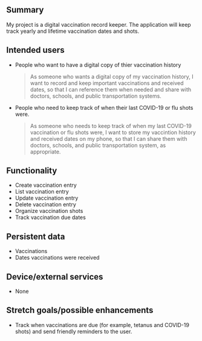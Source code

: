 ## Summary

My project is a digital vaccination record keeper.  The application will keep track yearly and lifetime vaccination dates and shots.

## Intended users

* People who want to have a digital copy of thier vaccination history

    > As someone who wants a digital copy of my vaccination history, I want to record and keep important vaccinations and received dates, so that I can reference them when needed and share with doctors, schools, and public transportation systems.

* People who need to keep track of when their last COVID-19 or flu shots were.  

    > As someone who needs to keep track of when my last COVID-19 vaccination or flu shots were, I want to store my vaccintion history and received dates on my phone, so that I can share them with doctors, schools, and public transportation system, as appropriate.

## Functionality

* Create vaccination entry
* List vaccination entry
* Update vaccination entry
* Delete vaccination entry
* Organize vaccination shots
* Track vaccination due dates

## Persistent data

* Vaccinations
* Dates vaccinations were received

## Device/external services

* None

## Stretch goals/possible enhancements 

* Track when vaccinations are due (for example, tetanus and COVID-19 shots) and send friendly reminders to the user.